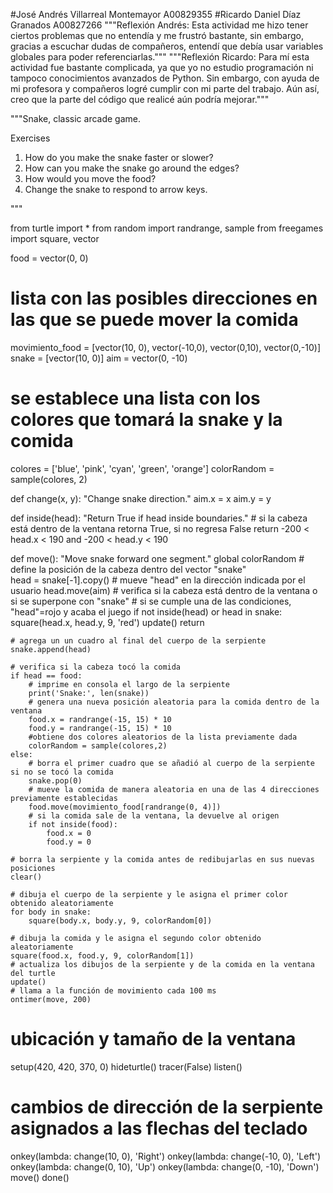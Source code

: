 #José Andrés Villarreal Montemayor  A00829355
#Ricardo Daniel Díaz Granados       A00827266
"""Reflexión Andrés: Esta actividad me hizo tener ciertos problemas que no entendía y me frustró bastante,
sin embargo, gracias a escuchar dudas de compañeros, entendí que debía usar variables globales para poder
referenciarlas."""
"""Reflexión Ricardo: Para mí esta actividad fue bastante complicada, ya que yo no estudio programación ni
tampoco conocimientos avanzados de Python. Sin embargo, con ayuda de mi profesora y compañeros logré cumplir
con mi parte del trabajo. Aún así, creo que la parte del código que realicé aún podría mejorar."""

"""Snake, classic arcade game.

Exercises

1. How do you make the snake faster or slower?
2. How can you make the snake go around the edges?
3. How would you move the food?
4. Change the snake to respond to arrow keys.

"""

from turtle import *
from random import randrange, sample
from freegames import square, vector

food = vector(0, 0)
# lista con las posibles direcciones en las que se puede mover la comida
movimiento_food = [vector(10, 0), vector(-10,0), vector(0,10), vector(0,-10)]
snake = [vector(10, 0)]
aim = vector(0, -10)

# se establece una lista con los colores que tomará la snake y la comida
colores = ['blue', 'pink', 'cyan', 'green', 'orange']
colorRandom = sample(colores, 2)

def change(x, y):
    "Change snake direction."
    aim.x = x
    aim.y = y

def inside(head):
    "Return True if head inside boundaries."
    # si la cabeza está dentro de la ventana retorna True, si no regresa False
    return -200 < head.x < 190 and -200 < head.y < 190

def move():
    "Move snake forward one segment."
    global colorRandom
    # define la posición de la cabeza dentro del vector "snake"    
    head = snake[-1].copy()
    # mueve "head" en la dirección indicada por el usuario
    head.move(aim)
    # verifica si la cabeza está dentro de la ventana o si se superpone con "snake"
    # si se cumple una de las condiciones, "head"=rojo y acaba el juego
    if not inside(head) or head in snake:
        square(head.x, head.y, 9, 'red')
        update()
        return

    # agrega un un cuadro al final del cuerpo de la serpiente
    snake.append(head)
    
    # verifica si la cabeza tocó la comida
    if head == food:
        # imprime en consola el largo de la serpiente
        print('Snake:', len(snake))
        # genera una nueva posición aleatoria para la comida dentro de la ventana
        food.x = randrange(-15, 15) * 10
        food.y = randrange(-15, 15) * 10
        #obtiene dos colores aleatorios de la lista previamente dada
        colorRandom = sample(colores,2)
    else:
        # borra el primer cuadro que se añadió al cuerpo de la serpiente si no se tocó la comida
        snake.pop(0)
        # mueve la comida de manera aleatoria en una de las 4 direcciones previamente establecidas
        food.move(movimiento_food[randrange(0, 4)])
        # si la comida sale de la ventana, la devuelve al origen
        if not inside(food):
            food.x = 0
            food.y = 0
        
    # borra la serpiente y la comida antes de redibujarlas en sus nuevas posiciones
    clear()

    # dibuja el cuerpo de la serpiente y le asigna el primer color obtenido aleatoriamente
    for body in snake:
        square(body.x, body.y, 9, colorRandom[0])

    # dibuja la comida y le asigna el segundo color obtenido aleatoriamente
    square(food.x, food.y, 9, colorRandom[1])
    # actualiza los dibujos de la serpiente y de la comida en la ventana del turtle
    update()
    # llama a la función de movimiento cada 100 ms
    ontimer(move, 200)

# ubicación y tamaño de la ventana
setup(420, 420, 370, 0)
hideturtle()
tracer(False)
listen()
# cambios de dirección de la serpiente asignados a las flechas del teclado
onkey(lambda: change(10, 0), 'Right')
onkey(lambda: change(-10, 0), 'Left')
onkey(lambda: change(0, 10), 'Up')
onkey(lambda: change(0, -10), 'Down')
move()
done()
